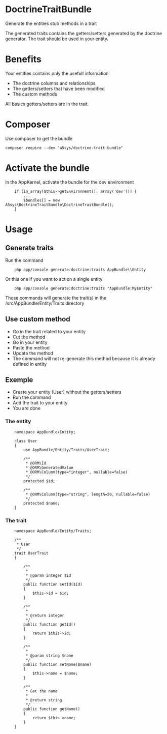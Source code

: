 # DoctrineTraitBundle
Generate the entities stub methods in a trait

The generated traits contains the getters/setters generated by the doctrine generator.
The trait should be used in your entity.

# Benefits

Your entities contains only the usefull information:

* The doctrine columns and relationships
* The getters/setters that have been modified
* The custom methods

All basics getters/setters are in the trait.

# Composer

Use composer to get the bundle

    composer require --dev "a5sys/doctrine-trait-bundle"

# Activate the bundle

In the AppKernel, activate the bundle for the dev environment

        if (in_array($this->getEnvironment(), array('dev'))) {
            ...
            $bundles[] = new A5sys\DoctrineTraitBundle\DoctrineTraitBundle();
        }

# Usage

## Generate traits

Run the command

        php app/console generate:doctrine:traits AppBundle\\Entity

Or this one if you want to act on a single entity

        php app/console generate:doctrine:traits "AppBundle:MyEntity"

Those commands will generate the trait(s) in the /src/AppBundle/Entity/Traits directory

## Use custom method

* Go in the trait related to your entity
* Cut the method
* Go in your entity
* Paste the method
* Update the method
* The command will not re-generate this method because it is already defined in entity

## Exemple

* Create your entity (User) without the getters/setters
* Run the command
* Add the trait to your entity
* You are done

### The entity

        namespace AppBundle/Entity;

        class User
        {
            use AppBundle/Entity/Traits/UserTrait;

            /**
             * @ORM\Id
             * @ORM\GeneratedValue
             * @ORM\Column(type="integer", nullable=false)
             */
            protected $id;

            /**
             * @ORM\Column(type="string", length=50, nullable=false)
             */
            protected $name;
        }

### The trait

        namespace AppBundle/Entity/Traits;

        /**
         * User
         */
        trait UserTrait
        {

            /**
             *
             * @param integer $id
             */
            public function setId($id)
            {
                $this->id = $id;
            }

            /**
             *
             * @return integer
             */
            public function getId()
            {
                return $this->id;
            }

            /**
             *
             * @param string $name
             */
            public function setName($name)
            {
                $this->name = $name;
            }

            /**
             * Get the name
             *
             * @return string
             */
            public function getName()
            {
                return $this->name;
            }
        }

